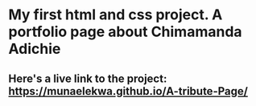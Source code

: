 # My first html and css project. A portfolio page about Chimamanda Adichie
## Here's a live link to the project: https://munaelekwa.github.io/A-tribute-Page/
